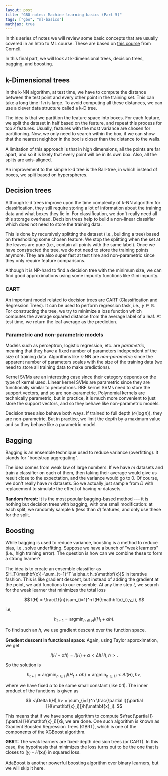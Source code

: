 ```yaml
---
layout: post
title: "GBO notes: Machine learning basics (Part 5)"
tags: ["gbo", "ml-basics"]
mathjax: true
---
```


In this series of notes we will review some basic concepts that are usually covered in an Intro to ML
course. These are based on [this course](https://www.cs.cornell.edu/courses/cs4780/2018fa/lectures/) from Cornell.

In this final part, we will look at k-dimensional trees, decision trees, bagging, and boosting.

## k-Dimensional trees

In the k-NN algorithm, at test time, we have to compute the distance between the test point
and every other point in the training set. This can take a long time if $n$ is large. To
avoid computing all these distances, we can use a clever data structure called a k-D tree.

The idea is that we partition the feature space into boxes. For each feature, we split the
dataset in half based on the feature, and repeat this process for top $k$ features. Usually,
features with the most variance are chosen for partitioning. Now, we only need to search
within the box, if we can show that the nearest neighbor in the box is closer than the
distance to the walls.

A limitation of this approach is that in high dimensions, all the points are far apart, and
so it is likely that every point will be in its own box. Also, all the splits are axis-aligned.

An improvement to the simple k-d tree is the Ball-tree, in which instead of boxes, we split
based on hyperspheres.

## Decision trees

Although k-d trees improve upon the time complexity of k-NN algorithm for classification,
they still require storing a lot of information about the training data and what boxes they
lie in. For classification, we don't really need all this storage overhead. Decision
trees help to build a non-linear classifier which does not need to store the training data.

This is done by recursively splitting the dataset (i.e., building a tree) based on thresholding
some chosen feature. We stop the splitting when the set at the leaves are pure (i.e., contain
all points with the same label). Once we have constructed the tree, we do not need to store
the training points anymore. They are also super fast at test time and non-parametric since
they only require feature comparisons.

Although it is NP-hard to find a decision tree with the minimum size, we can find good
approximations using some impurity functions like Gini impurity.

### CART

An important model related to decision trees are CART (Classification and Regression Trees).
It can be used to perform regression task, i.e., $y\in \mathbb{R}$. For constructing the
tree, we try to minimize a loss function which computes the average squared distance from the
average label of a leaf. At test time, we return the leaf average as the prediction.

### Parametric and non-parametric models

Models such as perceptron, logistic regression, etc. are *parametric*, meaning that they
have a fixed number of parameters independent of the size of training data. Algorithms like 
k-NN are *non-parametric* since the apparent number of parameters scales with the size 
of the training data (we need to store all training data to make predictions).

Kernel SVMs are an interesting case since their category depends on the type of kernel used.
Linear kernel SVMs are parametric since they are functionally similar to perceptrons.
RBF kernel SVMs need to store the support vectors, and so are non-parametric. Polynomial
kernels are technically parametric, but in practice, it is much more convenient to just
store the support vectors, and so they behave like non-parametric models.

Decision trees also behave both ways. If trained to full depth ($\mathcal{O}(\log n)$), they
are non-parametric. But in practice, we limit the depth by a maximum value and so they
behave like a parametric model.

## Bagging

Bagging is an ensemble technique used to reduce variance (overfitting). It stands for
"bootstrap aggregating".

The idea comes from weak law of large numbers. If we have $m$ datasets and train a classifier
on each of them, then taking their average would give us result close to the expectation,
and the variance would go to 0. Of course, we don't really have $m$ datasets. So we actually
just sample from $D$ with replacement to simulate the effect of having $m$ datasets.

**Random forest:** It is the most popular bagging-based method --- it is nothing but decision
trees with bagging, with one small modification: at each split, we randomly sample $k$ (less than
$d$) features, and only use these for the split.

## Boosting

While bagging is used to reduce variance, boosting is a method to reduce bias, i.e., solve
underfitting. Suppose we have a bunch of "weak learners" (i.e., high training error). The
question is how can we combine these to form a strong learner?

The idea is to create an ensemble classifier as $H_T(\mathbf{x})=\sum_{t=1}^T \alpha_t h_t(\mathbf{x})$
in iterative fashion. This is like gradient descent, but instead of adding the gradient at the
point, we add functions to our ensemble. At any time step $t$, we search for the weak learner
that minimizes the total loss

$$ l(H) = \frac{1}{n}\sum_{i=1}^n l(H(\mathbf{x}_i),y_i), $$

i.e,

$$ h_{t+1} = \operatorname{argmin}_{h\in H} l(H_t + \alpha h). $$

To find such an $h$, we use gradient descent over the function space.

**Gradient descent in functional space:** Again, using Taylor approximation, we get

$$ l(H + \alpha h) = l(H) + \alpha <\Delta l(H),h>. $$

So the solution is

$$ h_{t+1} = \operatorname{argmin}_{h\in H} l(H_t + \alpha h) = \operatorname{argmin}_{h\in H} <\Delta l(H),h>, $$

where we have fixed $\alpha$ to be some small constant (like 0.1). The inner product of the
functions is given as

$$ <\Delta l(H),h> = \sum_{i=1}^n \frac{\partial l}{\partial [H(\mathbf{x}_i)]}h(\mathbf{x}_i). $$

This means that if we have some algorithm to compute $\frac{\partial l}{\partial [H(\mathbf{x}_i)]}$,
we are done. One such algorithm is known as Gradient Boosted Regression Trees (GBRT), which is
one of the components of the XGBoost algorithm.

**GBRT:** The weak learners are fixed-depth decision trees (or CART). In this case, the hypothesis
that minimizes the loss turns out to be the one that is closes to $(y_i - H(\mathbf{x}_i))$ in
squared loss.

AdaBoost is another powerful boosting algorithm over binary learners, but we will skip it here.
